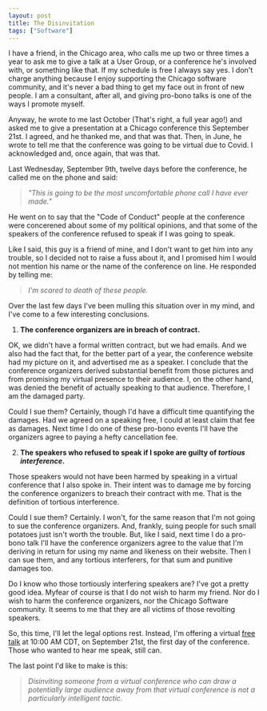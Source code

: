 ```yaml
---
layout: post
title: The Disinvitation
tags: ["Software"]
---
```

I have a friend, in the Chicago area, who calls me up two or three times a year to ask me to give a talk at a User Group, or a conference he's involved with, or something like that.  If my schedule is free I always say yes. I don't charge anything because I enjoy supporting the Chicago software community, and it's never a bad thing to get my face out in front of new people.  I am a consultant, after all, and giving pro-bono talks is one of the ways I promote myself.

Anyway, he wrote to me last October (That's right, a full year ago!) and asked me to give a presentation at a Chicago conference this September 21st.  I agreed, and he thanked me, and that was that.  Then, in June, he wrote to tell me that the conference was going to be virtual due to Covid.  I acknowledged and, once again, that was that.

Last Wednesday, September 9th, twelve days before the conference, he called me on the phone and said: 

> _"This is going to be the most uncomfortable phone call I have ever made."_

He went on to say that the "Code of Conduct" people at the conference were concerened about some of my political opinions, and that some of the speakers of the conference refused to speak if I was going to speak.

Like I said, this guy is a friend of mine, and I don't want to get him into any trouble, so I decided not to raise a fuss about it, and I promised him I would not mention his name or the name of the conference on line.  He responded by telling me:

>_I'm scared to death of these people._

Over the last few days I've been mulling this situation over in my mind, and I've come to a few interesting conclusions.  

1. **The conference organizers are in breach of contract.**  

OK, we didn't have a formal written contract, but we had emails.  And we also had the fact that, for the better part of a year, the conference website had my picture on it, and advertised me as a speaker.  I conclude that the conference organizers derived substantial benefit from those pictures and from promising my virtual presence to their audience.  I, on the other hand, was denied the benefit of actually speaking to that audience.  Therefore, I am the damaged party.  

Could I sue them?  Certainly, though I'd have a difficult time quantifying the damages.  Had we agreed on a speaking free, I could at least claim that fee as damages.  Next time I do one of these pro-bono events I'll have the organizers agree to paying a hefty cancellation fee.

2. **The speakers who refused to speak if I spoke are guilty of _tortious interference_.**

Those speakers would not have been harmed by speaking in a virtual conference that I also spoke in.  Their intent was to damage me by forcing the conference organizers to breach their contract with me.  That is the definition of tortious interference.  

Could I sue them?  Certainly.  I won't, for the same reason that I'm not going to sue the conference organizers.  And, frankly, suing people for such small potatoes just isn't worth the trouble.  But, like I said, next time I do a pro-bono talk I'll have the conference organizers agree to the value that I'm deriving in return for using my name and likeness on their website.  Then I can sue them, and any tortious interferers, for that sum and punitive damages too.  

Do I know who those tortiously interfering speakers are?  I've got a pretty good idea.  Myfear of course is that I do not wish to harm my friend.  Nor do I wish to harm the conference organizers, nor the Chicago Software community.  It seems to me that they are all victims of those revolting speakers.

So, this time, I'll let the legal options rest.  Instead, I'm offering a virtual [free talk](https://us02web.zoom.us/webinar/register/WN_Q5Fi-nWkRM6sdhNVY3r6VQ) at 10:00 AM CDT, on September 21st, the first day of the conference.  Those who wanted to hear me speak, still can.    

The last point I'd like to make is this:  

>_Disinviting someone from a virtual conference who can draw a potentially large audience away from that virtual conference is not a particularly intelligent tactic._  

